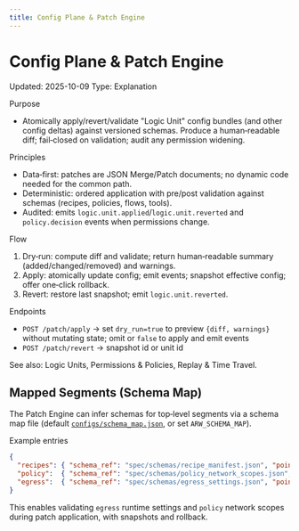 ```yaml
---
title: Config Plane & Patch Engine
---
```


# Config Plane & Patch Engine
Updated: 2025-10-09
Type: Explanation

Purpose
- Atomically apply/revert/validate "Logic Unit" config bundles (and other config deltas) against versioned schemas. Produce a human‑readable diff; fail‑closed on validation; audit any permission widening.

Principles
- Data‑first: patches are JSON Merge/Patch documents; no dynamic code needed for the common path.
- Deterministic: ordered application with pre/post validation against schemas (recipes, policies, flows, tools).
- Audited: emits `logic.unit.applied`/`logic.unit.reverted` and `policy.decision` events when permissions change.

Flow
1) Dry‑run: compute diff and validate; return human‑readable summary (added/changed/removed) and warnings.
2) Apply: atomically update config; emit events; snapshot effective config; offer one‑click rollback.
3) Revert: restore last snapshot; emit `logic.unit.reverted`.

Endpoints
- `POST /patch/apply` → set `dry_run=true` to preview `{diff, warnings}` without mutating state; omit or `false` to apply and emit events
- `POST /patch/revert` → snapshot id or unit id

See also: Logic Units, Permissions & Policies, Replay & Time Travel.

## Mapped Segments (Schema Map)

The Patch Engine can infer schemas for top‑level segments via a schema map file (default [`configs/schema_map.json`](https://github.com/t3hw00t/ARW/blob/main/configs/schema_map.json), or set `ARW_SCHEMA_MAP`).

Example entries
```json
{
  "recipes": { "schema_ref": "spec/schemas/recipe_manifest.json", "pointer_prefix": "recipes" },
  "policy":  { "schema_ref": "spec/schemas/policy_network_scopes.json", "pointer_prefix": "policy" },
  "egress":  { "schema_ref": "spec/schemas/egress_settings.json", "pointer_prefix": "egress" }
}
```

This enables validating `egress` runtime settings and `policy` network scopes during patch application, with snapshots and rollback.
